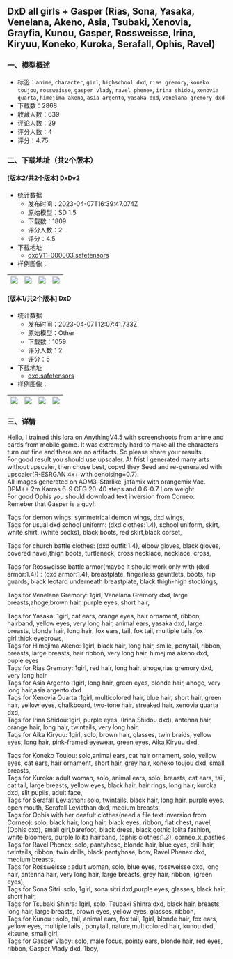 ## DxD all girls + Gasper (Rias, Sona, Yasaka, Venelana, Akeno, Asia, Tsubaki, Xenovia, Grayfia, Kunou, Gasper, Rossweisse, Irina, Kiryuu, Koneko, Kuroka, Serafall, Ophis, Ravel)  
### 一、模型概述

- 标签：`anime`, `character`, `girl`, `highschool dxd`, `rias gremory`, `koneko toujou`, `rossweisse`, `gasper vlady`, `ravel phenex`, `irina shidou`, `xenovia quarta`, `himejima akeno`, `asia argento`, `yasaka dxd`, `venelana gremory dxd`
- 下载数：2868
- 收藏人数：639
- 评论人数：29
- 评分人数：4
- 评分：4.75

### 二、下载地址（共2个版本）

#### [版本2/共2个版本] DxDv2

- 统计数据
  - 发布时间：2023-04-07T16:39:47.074Z
  - 原始模型：SD 1.5
  - 下载数：1809
  - 评分人数：2
  - 评分：4.5
- 下载地址
  - [dxdV11-000003.safetensors](https://civitai.com/api/download/models/39102)
- 样例图像：

| <img src="https://image.civitai.com/xG1nkqKTMzGDvpLrqFT7WA/7c13ca08-005e-40ee-763e-7a7f51f74a00/width=450/433846.jpeg" /> | <img src="https://image.civitai.com/xG1nkqKTMzGDvpLrqFT7WA/929f6172-83f8-48f3-9cbd-65a8b65ea700/width=450/432947.jpeg" /> | <img src="https://image.civitai.com/xG1nkqKTMzGDvpLrqFT7WA/dd327c9e-7f20-45a7-7639-d9c5d7157600/width=450/432955.jpeg" /> | <img src="https://image.civitai.com/xG1nkqKTMzGDvpLrqFT7WA/5c8fb7f5-9de0-44b7-e953-dcbd667ab100/width=450/432966.jpeg" /> |
| ---- | ---- | ---- | ---- |

#### [版本1/共2个版本] DxD

- 统计数据
  - 发布时间：2023-04-07T12:07:41.733Z
  - 原始模型：Other
  - 下载数：1059
  - 评分人数：2
  - 评分：5
- 下载地址
  - [dxd.safetensors](https://civitai.com/api/download/models/20393)
- 样例图像：

| <img src="https://image.civitai.com/xG1nkqKTMzGDvpLrqFT7WA/1dd05031-e5c3-4603-9138-a68237e0ce00/width=450/215983.jpeg" /> | <img src="https://image.civitai.com/xG1nkqKTMzGDvpLrqFT7WA/6253b8d6-e828-4237-717b-6f42603d8100/width=450/216002.jpeg" /> | <img src="https://image.civitai.com/xG1nkqKTMzGDvpLrqFT7WA/a0bb2a53-8598-4096-dc13-ac4aac1a7400/width=450/216001.jpeg" /> | <img src="https://image.civitai.com/xG1nkqKTMzGDvpLrqFT7WA/e56719a7-3a2a-43a5-18b5-0133ef377e00/width=450/216000.jpeg" /> |
| ---- | ---- | ---- | ---- |


### 三、详情
<p>Hello, I trained this lora on AnythingV4.5 with screenshoots from anime and cards from mobile game. It was extremely hard to make all the characters turn out fine and there are no artifacts. So please share your results.<br />For good result you should use upscaler. At frist I generated many arts without upscaler, then chose best, copyd they Seed and re-generated with upscaler(R-ESRGAN 4x+ with denoising=0.7).<br />All images generated on AOM3, Starlike, jafamix with orangemix Vae. DPM++ 2m Karras 6-9 CFG 20-40 steps and 0.6-0.7 Lora weight<br />For good Ophis you should download text inversion from Corneo.<br />Remeber that Gasper is a guy!!</p><p>Tags for demon wings: symmetrical demon wings, dxd wings,<br />Tags for usual dxd school uniform: (dxd clothes:1.4), school uniform, skirt, white shirt, (white socks), black boots, red skirt,black corset,</p><p>Tags for church battle clothes: (dxd outfit:1.4), elbow gloves, black gloves, covered navel,thigh boots, turtleneck, cross necklace, necklace, cross,</p><p>Tags for Rossweisse battle armor(maybe it should work only with (dxd armor:1.4)) : (dxd armor:1.4), breastplate, fingerless gauntlets, boots, hip guards, black leotard underneath breastplate, black thigh-high stockings,</p><p>Tags for Venelana Gremory: 1girl, Venelana Gremory dxd, large breasts,ahoge,brown hair, purple eyes, short hair,</p><p>Tags for Yasaka: 1girl, cat ears, orange eyes, hair ornament, ribbon, hairband, yellow eyes, very long hair, animal ears, yasaka dxd, large breasts, blonde hair, long hair, fox ears, tail, fox tail, multiple tails,fox girl,thick eyebrows,<br />Tags for Himejima Akeno: 1girl, black hair, long hair, smile, ponytail, ribbon, breasts, large breasts, hair ribbon, very long hair, himejima akeno dxd, puple eyes<br />Tags for Rias Gremory: 1girl, red hair, long hair, ahoge,rias gremory dxd, very long hair<br />Tags for Asia Argento :1girl, long hair, green eyes, blonde hair, ahoge, very long hair,asia argento dxd<br />Tags for Xenovia Quarta :1girl, multicolored hair, blue hair, short hair, green hair, yellow eyes, chalkboard, two-tone hair, streaked hair, xenovia quarta dxd,<br />Tags for Irina Shidou:1girl, purple eyes, (Irina Shidou dxd), antenna hair, orange hair, long hair, twintails, very long hair,<br />Tags for Aika Kiryuu: 1girl, solo, brown hair, glasses, twin braids, yellow eyes, long hair, pink-framed eyewear, green eyes, Aika Kiryuu dxd,</p><p>Tags for Koneko Toujou: solo,animal ears, cat hair ornament, solo, yellow eyes, cat ears, hair ornament, short hair, grey hair, koneko toujou dxd, small breasts,<br />Tags for Kuroka: adult woman, solo, animal ears, solo, breasts, cat ears, tail, cat tail, large breasts, yellow eyes, black hair, hair rings, long hair, kuroka dxd, slit pupils, adult face,<br />Tags for Serafall Leviathan: solo, twintails, black hair, long hair, purple eyes, open mouth, Serafall Leviathan dxd, medium breasts,<br />Tags for Ophis with her deafult clothes(need a file text inversion from Corneo): solo, black hair, long hair, black eyes, ribbon, flat chest, navel, (Ophis dxd), small girl,barefoot, black dress, black gothic lolita fashion,<br />white bloomers, purple lolita hairband, (ophis clothes:1.3), corneo_x_pasties<br />Tags for Ravel Phenex: solo, pantyhose, blonde hair, blue eyes, drill hair, twintails, ribbon, twin drills, black pantyhose, bow, Ravel Phenex dxd, medium breasts,<br />Tags for Rossweisse : adult woman, solo, blue eyes, rossweisse dxd, long hair, antenna hair, very long hair, large breasts, grey hair, ribbon, (green eyes),<br />Tags for Sona Sitri: solo, 1girl, sona sitri dxd,purple eyes, glasses, black hair, short hair,<br />Tags for Tsubaki Shinra: 1girl, solo, Tsubaki Shinra dxd, black hair, breasts, long hair, large breasts, brown eyes, yellow eyes, glasses, ribbon,<br />Tags for Kunou : solo, tail, animal ears, fox tail, 1girl, blonde hair, fox ears, yellow eyes, multiple tails , ponytail, nature,multicolored hair, kunou dxd, kitsune, small girl,<br />Tags for Gasper Vlady: solo, male focus, pointy ears, blonde hair, red eyes, ribbon, Gasper Vlady dxd, 1boy,</p>